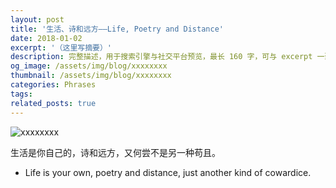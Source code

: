 ```yaml
---
layout: post
title: '生活、诗和远方——Life, Poetry and Distance'
date: 2018-01-02
excerpt: '（这里写摘要）'
description: 完整描述，用于搜索引擎与社交平台预览，最长 160 字，可与 excerpt 一致
og_image: /assets/img/blog/xxxxxxxx
thumbnail: /assets/img/blog/xxxxxxxx
categories: Phrases
tags: 
related_posts: true
---
```


<img src="/assets/img/blog/xxxxxxxx" alt="xxxxxxxx">

生活是你自己的，诗和远方，又何尝不是另一种苟且。

- Life is your own, poetry and distance, just another kind of cowardice.